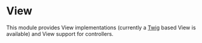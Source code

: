 View
====

This module provides View implementations (currently a [Twig](http://twig.sensiolabs.org/) based View is available) and View support for controllers.
